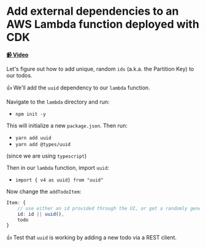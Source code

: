 # Add external dependencies to an AWS Lambda function deployed with CDK

**[📹 Video](https://egghead.io/lessons/aws-add-external-dependencies-to-an-aws-lambda-function-deployed-with-cdk)**

Let's figure out how to add unique, random `ids` (a.k.a. the Partition Key) to our todos.

👍 We'll add the `uuid` dependency to our `lambda` function.

Navigate to the `lambda` directory and run:

*  `npm init -y`

This will initialize a new `package.json`. Then run:

* `yarn add uuid`
* `yarn add @types/uuid`

(since we are using `typescript`)

Then in our `lambda` function, import `uuid`:

* `import { v4 as uuid} from "uuid"`

Now change the `addTodoItem`:
```ts
Item: {
    // use either an id provided through the UI, or get a randomly generated id with uuid
    id: id || uuid(),
    todo
}
```

👍 Test that `uuid` is working by adding a new todo via a REST client.
